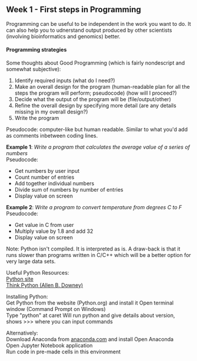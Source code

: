 ## Week 1 - First steps in Programming

Programming can be useful to be independent in the work you want to do. It can also help you to udnerstand output produced by other scientists (involving bioinformatics and genomics) better.

#### Programming strategies

Some thoughts about Good Programming (which is fairly nondescript and somewhat subjective): 

1. Identify required inputs (what do I need?)
2. Make an overall design for the program (human-readable plan for all the steps the program will perform; pseudocode) (how will I proceed?)
3. Decide what the output of the program will be (file/output/other)
4. Refine the overall design by specifying more detail (are any details missing in my overall design?)
5. Write the program

Pseudocode: computer-like but human readable. Similar to what you'd add as comments inbetween coding lines.

**Example 1**: *Write a program that calculates the average value of a series of numbers*  
Pseudocode:
 - Get numbers by user input
 - Count number of entries
 - Add together individual numbers
 - Divide sum of numbers by number of entries
 - Display value on screen

**Example 2**: *Write a program to convert temperature from degrees C to F*  
Pseudocode:
- Get value in C from user
- Multiply value by 1.8 and add 32
- Display value on screen

Note: Python isn't compiled. It is interpreted as is. A draw-back is that it runs slower than programs written in C/C++ which will be a better option for very large data sets.

Useful Python Resources:  
[Python site](http://www.python.org)  
[Think Python (Allen B. Downey)](http://www.greenteapress.com/thinkpython/)  

Installing Python:  
Get Python from the website (Python.org) and install it
Open terminal window (Command Prompt on Windows)  
Type "python" at caret
Will run python and give details about version, shows >>> where you can input commands  

Alternatively:  
Download Anaconda from [anaconda.com](https://www.anaconda.com/products/distribution) and install
Open Anaconda  
Open Jupyter Notebook application  
Run code in pre-made cells in this environment  





